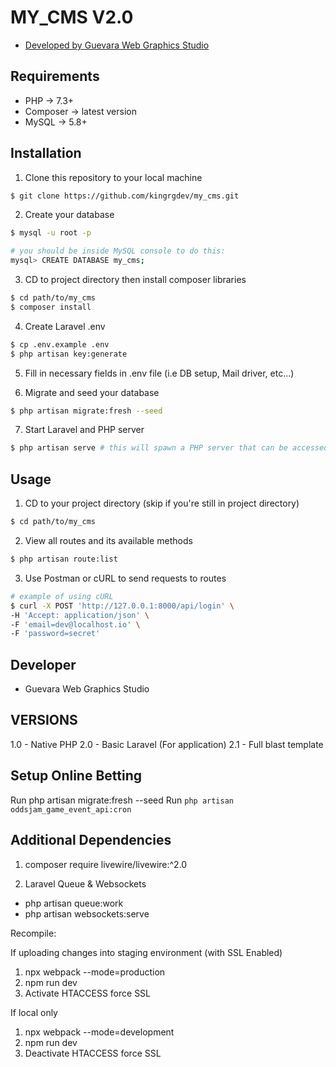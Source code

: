 # MY_CMS V2.0

-   [Developed by Guevara Web Graphics Studio](https://guevarawebgraphics.com.com)

## Requirements

-   PHP -> 7.3+
-   Composer -> latest version
-   MySQL -> 5.8+

## Installation

1. Clone this repository to your local machine

```sh
$ git clone https://github.com/kingrgdev/my_cms.git
```

2. Create your database

```sh
$ mysql -u root -p

# you should be inside MySQL console to do this:
mysql> CREATE DATABASE my_cms;
```

3. CD to project directory then install composer libraries

```sh
$ cd path/to/my_cms
$ composer install
```

4. Create Laravel .env

```sh
$ cp .env.example .env
$ php artisan key:generate
```

5. Fill in necessary fields in .env file (i.e DB setup, Mail driver, etc...)

6. Migrate and seed your database

```sh
$ php artisan migrate:fresh --seed
```

7. Start Laravel and PHP server

```sh
$ php artisan serve # this will spawn a PHP server that can be accessed at http://127.0.0.1:8000
```

## Usage

1. CD to your project directory (skip if you're still in project directory)

```sh
$ cd path/to/my_cms
```

2. View all routes and its available methods

```sh
$ php artisan route:list
```

3. Use Postman or cURL to send requests to routes

```sh
# example of using cURL
$ curl -X POST 'http://127.0.0.1:8000/api/login' \
-H 'Accept: application/json' \
-F 'email=dev@localhost.io' \
-F 'password=secret'
```

## Developer

-   Guevara Web Graphics Studio

## VERSIONS

1.0 - Native PHP
2.0 - Basic Laravel (For application)
2.1 - Full blast template

## Setup Online Betting

Run php artisan migrate:fresh --seed
Run `php artisan oddsjam_game_event_api:cron`

## Additional Dependencies

1. composer require livewire/livewire:^2.0

2. Laravel Queue & Websockets

-   php artisan queue:work
-   php artisan websockets:serve

Recompile:

If uploading changes into staging environment (with SSL Enabled)

1. npx webpack --mode=production
2. npm run dev
3. Activate HTACCESS force SSL

If local only

1. npx webpack --mode=development
2. npm run dev
3. Deactivate HTACCESS force SSL
